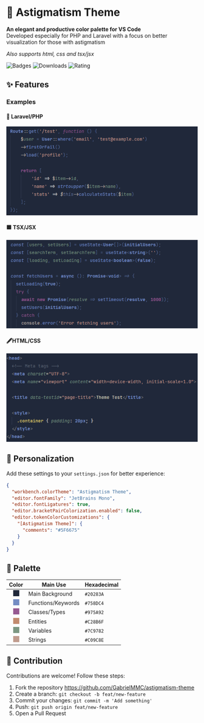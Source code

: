 # 🎨 Astigmatism Theme

**An elegant and productive color palette for VS Code**  
Developed especially for PHP and Laravel with a focus on better visualization for those with astigmatism

*Also supports html, css and tsx/jsx*

![Badges](https://img.shields.io/visual-studio-marketplace/v/gabrielfacioni.astigmatism-theme?color=)
![Downloads](https://img.shields.io/visual-studio-marketplace/d/gabrielfacioni.astigmatism-theme?color)
![Rating](https://img.shields.io/visual-studio-marketplace/r/gabrielfacioni.astigmatism-theme?color)

## ✨ Features

### Examples

#### 🐘 Laravel/PHP
![Laravel/PHP Example](https://github.com/GabrielMMC/astigmatism-theme/blob/main/screenshots/php.png?raw=true)

#### 🟦 TSX/JSX
![TSX/React Example](https://github.com/GabrielMMC/astigmatism-theme/blob/main/screenshots/tsx.png?raw=true)

#### 🖋️HTML/CSS
![HTML Example](https://github.com/GabrielMMC/astigmatism-theme/blob/main/screenshots/html.png?raw=true)

## 🎨 Personalization

Add these settings to your `settings.json` for better experience:

```json
{
  "workbench.colorTheme": "Astigmatism Theme",
  "editor.fontFamily": "JetBrains Mono",
  "editor.fontLigatures": true,
  "editor.bracketPairColorization.enabled": false,
  "editor.tokenColorCustomizations": {
    "[Astigmatism Theme]": {
      "comments": "#5F6675"
    }
  }
}
```

## 🌈 Palette

| Color              | Main Use            | Hexadecimal |
|--------------------|---------------------|-------------|
| <div align="center"><img src="https://github.com/GabrielMMC/astigmatism-theme/blob/main/png-colors/background.png?raw=true" width="16" height="16"></div>  | Main Background     | `#20283A`   |
| <div align="center"><img src="https://github.com/GabrielMMC/astigmatism-theme/blob/main/png-colors/function.png?raw=true" width="16" height="16"></div> | Functions/Keywords  | `#758DC4`   |
| <div align="center"><img src="https://github.com/GabrielMMC/astigmatism-theme/blob/main/png-colors/class.png?raw=true" width="16" height="16"></div>  | Classes/Types       | `#975A92`   |
| <div align="center"><img src="https://github.com/GabrielMMC/astigmatism-theme/blob/main/png-colors/entity.png?raw=true" width="16" height="16"></div>  | Entities       | `#C28B6F`   |
| <div align="center"><img src="https://github.com/GabrielMMC/astigmatism-theme/blob/main/png-colors/variable.png?raw=true" width="16" height="16"></div>  | Variables            | `#7C9782`   |
| <div align="center"><img src="https://github.com/GabrielMMC/astigmatism-theme/blob/main/png-colors/string.png?raw=true" width="16" height="16"></div>  | Strings           | `#C09C8E`   |

## 🤝 Contribution
Contributions are welcome! Follow these steps:
1. Fork the repository https://github.com/GabrielMMC/astigmatism-theme
2. Create a branch: `git checkout -b feat/new-feature`
3. Commit your changes: `git commit -m 'Add something'`
4. Push: `git push origin feat/new-feature`
5. Open a Pull Request